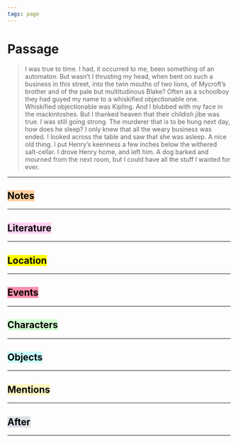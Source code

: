 ```yaml
---
tags: page
---
```


# Passage
> I was true to time. I had, it occurred to me, been something of an automaton. But wasn’t I thrusting my head, when bent on such a business in this street, into the twin mouths of two lions, of Mycroft’s brother and of the pale but multitudinous Blake? Often as a schoolboy they had guyed my name to a whiskified objectionable one. Whiskified objectionable was Kipling. And I blubbed with my face in the mackintoshes. But I thanked heaven that their childish jibe was true. I was still going strong. The murderer that is to be hung next day, how does he sleep? I only knew that all the weary business was ended. I looked across the table and saw that she was asleep. A nice old thing. I put Henry’s keenness a few inches below the withered salt-cellar. I drove Henry home, and left him. A dog barked and mourned from the next room, but I could have all the stuff I wanted for ever.
---
## <mark style="background: #FFB86CA6;">Notes</mark>
---


## <mark style="background: #FFB8EBA6;">Literature</mark>
---

## <mark class="hltr-purple">Location</mark>
---

## <mark style="background: #FF5582A6;">Events</mark>
---

## <mark style="background: #BBFABBA6;">Characters</mark>
---

## <mark style="background: #ABF7F7A6;">Objects</mark>
---

## <mark style="background: #FFF3A3A6;">Mentions</mark>
---

## <mark style="background: #CACFD9A6;">After</mark>
---